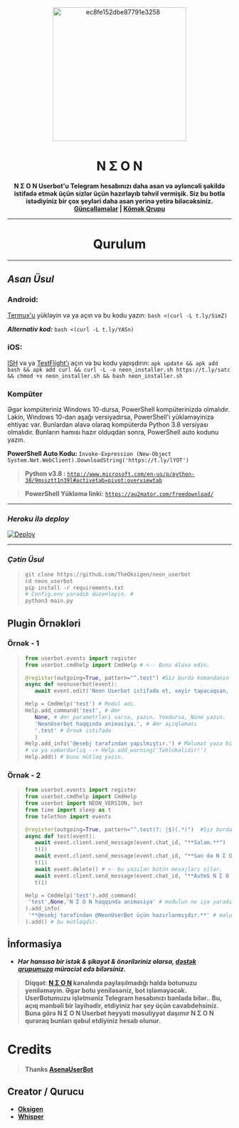 

<div align="center">
  <img src="https://i.ibb.co/H4zk5Qn/ec8fe152dbe87791e3258.jpg" alt="ec8fe152dbe87791e3258" border=0 " width="300" height="300">
  <h1>N Σ O N</h1>
</div>
<p align="center">
    <b> N Σ O N Userbot'u Telegram hesabınızı daha asan və əyləncəli şəkildə istifadə etmək üçün sizlər üçün hazırlayıb təhvil vermişik. Siz bu botla istədiyiniz bir çox şeyləri daha asan yerinə yetirə biləcəksiniz. </b>
    <br>
        <b><a href="https://t.me/NeonUserBot">Güncəlləmələr</a> |
        <a href="https://t.me/NeonSUP">Kömək Qrupu</a></b>
    <br>
</p>

***
</div>
<div align="center">
        <h1><b>Qurulum</b></h1>
</div>
<div align="left">

*** 
  
## _Asan Üsul_
                 
### Android: 
[Termux'u](https://play.google.com/store/apps/details?id=com.termux&hl=en_US&gl=US) yükləyin və ya açın və bu kodu yazın: 
`bash <(curl -L t.ly/SimZ)`

***Alternativ kod:***
`bash <(curl -L t.ly/YASn)`
  
### iOS: 
[ISH](https://apps.apple.com/us/app/ish-shell/id1436902243) və ya [TestFlight'ı](https://apps.apple.com/ru/app/testflight/id899247664) açın və bu kodu yapışdırın: `apk update && apk add bash && apk add curl && curl -L -o neon_installer.sh https://t.ly/satc && chmod +x neon_installer.sh && bash neon_installer.sh`

### Kompüter
Əgər kompüteriniz Windows 10-dursa, PowerShell kompüterinizdə olmalıdır. 
Lakin, Windows 10-dan aşağı versiyadırsa, PowerShell'i yükləməyinizə ehtiyac var.
Bunlardan əlavə olaraq kompüterdə Python 3.8 versiyası olmalıdır.
Bunların hamısı hazır olduqdan sonra, PowerShell auto kodunu yazın.

**PowerShell Auto Kodu:** ```Invoke-Expression (New-Object System.Net.WebClient).DownloadString('https://t.ly/lYOT')```


>**Python v3.8 :** <code>http://www.microsoft.com/en-us/p/python-38/9mssztt1n39l#activetab=pivot:overviewtab</code>

>**PowerShell Yükləmə linki:** <code>https://au2mator.com/freedownload/</code>
*** 

### _Heroku ilə deploy_
[![Deploy](https://www.herokucdn.com/deploy/button.svg)](https://heroku.com/deploy?template=https://github.com/TheOksigen/neon_userbot)

*** 

### _Çətin Üsul_
>```python
>git clone https://github.com/TheOksigen/neon_userbot
>cd neon_userbot
>pip install -r requirements.txt
># Config.env yaradıb düzənləyin. #
>python3 main.py
>```

## Plugin Örnəkləri
### Örnək - 1

>```python
>from userbot.events import register
>from userbot.cmdhelp import CmdHelp # <-- Bunu Əlavə edin.
>
>@register(outgoing=True, pattern="^.test") #Siz burda komandanın adını qeyd edirsiniz (.test)
>async def neonuserbot(event):
>    await event.edit('Neon Userbot istifadə et, xeyir tapacaqsan, can ciyer.') 
>
>Help = CmdHelp('test') # Modul adı.
>Help.add_command('test', # Əmr
>    None, # Əmr parametrləri varsa, yazın. Yoxdursa, None yazın.
>    'NeonUserbot haqqında animasiya.', # Əmr açıqlaması
>    '.test' # Örnək istifadə 
>    )
>Help.add_info('@esebj tarafından yapılmıştır.') # Məlumat yaza bilərsiniz
># və ya xəbərdarlıq --> Help.add_warning('Təhlükəlidir!')
>Help.add() # bunu mütləq yazın.
>```

### Örnək - 2
>```python
>from userbot.events import register
>from userbot.cmdhelp import CmdHelp
>from userbot import NEON_VERSION, bot
>from time import sleep as t
>from telethon import events
>
>@register(outgoing=True, pattern="^.test(?: |$)(.*)")  #Siz burda komandanın adını qeyd edirsiniz (.test)
>async def test(event):
>    await event.client.send_message(event.chat_id, "**Salam.**")
>    t(1)
>    await event.client.send_message(event.chat_id, "**Sən də N Σ O N işlət..** 🧘🏻")
>    t(1)
>    await event.delete() # <- bu yazılan bütün mesajları silər.
>    await event.client.send_message(event.chat_id, "**AuYeS N Σ O N 🤟🏻**") # və sonda tək bu mesajı göndərər
>    t(1)
>
>Help = CmdHelp('test').add_command(
>  'test',None,'N Σ O N haqqında animasiya' # modulun ne işə yaradığını deyin
>).add_info(
>  '**@esebj tərəfindən @NeonUserBot üçün hazırlanmışdır.**' # məlumat əlavə edin
>).add() # bu mütləqdir.
>```
## İnformasiya

* ***Hər hansısa bir istək & şikayət & önəriləriniz olarsa, [dəstək qrupumuza](https://t.me/NeonSup) müraciət edə bilərsiniz.***

>**Diqqət: [N Σ O N](t.me/neonuserbot) kanalında paylaşılmadığı halda botunuzu yeniləməyin. 
Əgər botu yeniləsəniz, bot işləməyəcək.
>UserBotumuzu işlətməniz Telegram hesabınızı banlada bilər..
>Bu, açıq mənbəli bir layihədir, etdiyiniz hər şey üçün cavabdehsiniz.
>Buna görə N Σ O N Userbot heyyəti məsuliyyət daşımır
>N Σ O N quraraq bunları qəbul etdiyiniz hesab olunur.**

# Credits
> **Thanks [AsenaUserBot](https://github.com/yusufusta/AsenaUserBot)**
  
## Creator / Qurucu
* **[Oksigen](https://t.me/theoksigen)**
* **[Whisper](https://T.me/Esebj)**
